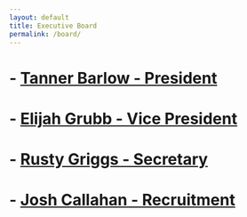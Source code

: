 ```yaml
---
layout: default
title: Executive Board
permalink: /board/
---
```

# - [Tanner Barlow - President](../Tanner)
# - [Elijah Grubb - Vice President](../Elijah)
# - [Rusty Griggs - Secretary](../Rusty)
# - [Josh Callahan - Recruitment](../Josh)
